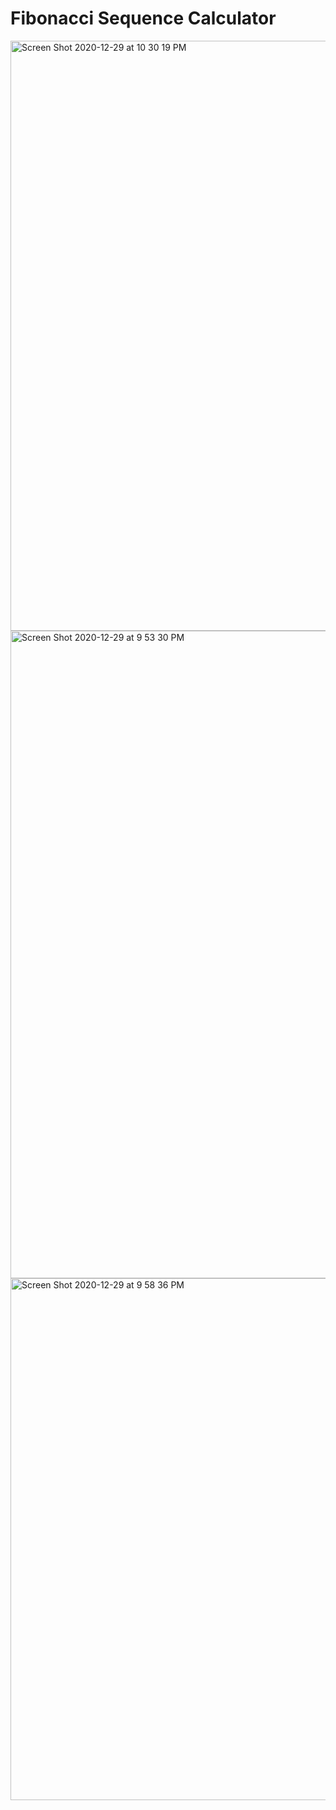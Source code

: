 # Fibonacci Sequence Calculator

<img width="944" alt="Screen Shot 2020-12-29 at 10 30 19 PM" src="https://user-images.githubusercontent.com/72318956/103328148-99d43a00-4a25-11eb-81fe-3a061c207d0d.png">

<img width="1036" alt="Screen Shot 2020-12-29 at 9 53 30 PM" src="https://user-images.githubusercontent.com/72318956/103328042-3ba75700-4a25-11eb-90e6-b9f89235e2ba.png">

<img width="835" alt="Screen Shot 2020-12-29 at 9 58 36 PM" src="https://user-images.githubusercontent.com/72318956/103328043-3d711a80-4a25-11eb-8165-5ee1b4b7d4a7.png">
